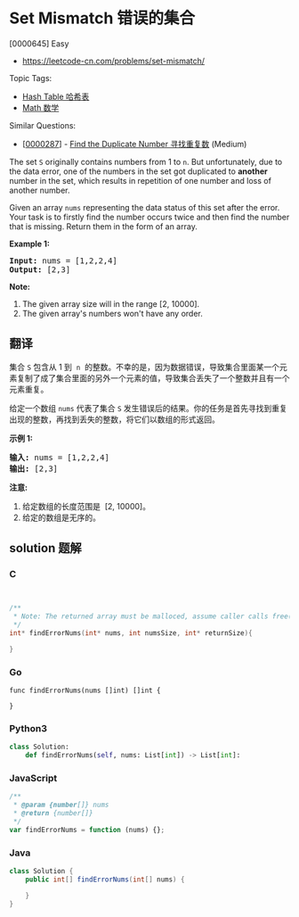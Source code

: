 # Set Mismatch 错误的集合

[0000645] Easy

- https://leetcode-cn.com/problems/set-mismatch/

Topic Tags:

- [Hash Table 哈希表](https://leetcode-cn.com/tag/hash-table/)
- [Math 数学](https://leetcode-cn.com/tag/math/)

Similar Questions:

- [[0000287](https://leetcode-cn.com/problems/find-the-duplicate-number/)] - [Find the Duplicate Number 寻找重复数](./0000287.find-the-duplicate-number.md) (Medium)

The set `S` originally contains numbers from 1 to `n`. But unfortunately, due to the data error, one of the numbers in the set got duplicated to **another** number in the set, which results in repetition of one number and loss of another number.

Given an array `nums` representing the data status of this set after the error. Your task is to firstly find the number occurs twice and then find the number that is missing. Return them in the form of an array.

**Example 1:**

<pre><b>Input:</b> nums = [1,2,2,4]
<b>Output:</b> [2,3]
</pre>

**Note:**

1.  The given array size will in the range \[2, 10000\].
2.  The given array's numbers won't have any order.

## 翻译

集合 `S` 包含从 1 到  `n`  的整数。不幸的是，因为数据错误，导致集合里面某一个元素复制了成了集合里面的另外一个元素的值，导致集合丢失了一个整数并且有一个元素重复。

给定一个数组 `nums` 代表了集合 `S` 发生错误后的结果。你的任务是首先寻找到重复出现的整数，再找到丢失的整数，将它们以数组的形式返回。

**示例 1:**

<pre><strong>输入:</strong> nums = [1,2,2,4]
<strong>输出:</strong> [2,3]
</pre>

**注意:**

1.  给定数组的长度范围是  \[2, 10000\]。
2.  给定的数组是无序的。

## solution 题解

### C

```c


/**
 * Note: The returned array must be malloced, assume caller calls free().
 */
int* findErrorNums(int* nums, int numsSize, int* returnSize){

}


```

### Go

```golang
func findErrorNums(nums []int) []int {

}
```

### Python3

```python
class Solution:
    def findErrorNums(self, nums: List[int]) -> List[int]:

```

### JavaScript

```javascript
/**
 * @param {number[]} nums
 * @return {number[]}
 */
var findErrorNums = function (nums) {};
```

### Java

```java
class Solution {
    public int[] findErrorNums(int[] nums) {

    }
}
```
